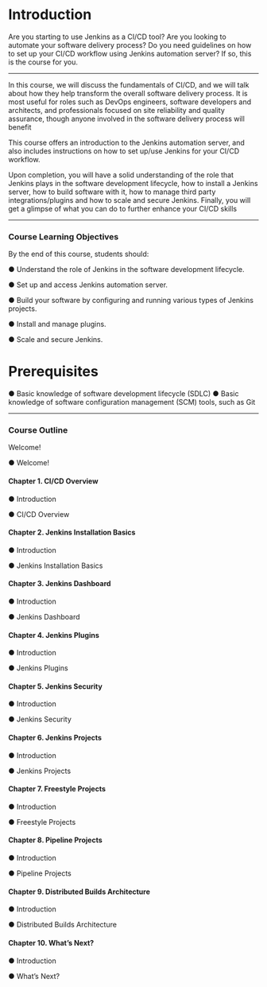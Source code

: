 # Introduction

Are you starting to use Jenkins as a CI/CD tool? Are you looking to automate your
software delivery process? Do you need guidelines on how to set up your CI/CD workflow using
Jenkins automation server? If so, this is the course for you.

---

In this course, we will discuss the fundamentals of CI/CD, and we will talk about how they help
transform the overall software delivery process. It is most useful for roles such as DevOps
engineers, software developers and architects, and professionals focused on site reliability and
quality assurance, though anyone involved in the software delivery process will benefit

This course offers an introduction to the Jenkins automation server, and also includes
instructions on how to set up/use Jenkins for your CI/CD workflow.

Upon completion, you will have a solid understanding of the role that Jenkins plays in the
software development lifecycle, how to install a Jenkins server, how to build software with it,
how to manage third party integrations/plugins and how to scale and secure Jenkins. Finally,
you will get a glimpse of what you can do to further enhance your CI/CD skills

---

### Course Learning Objectives

By the end of this course, students should:

● Understand the role of Jenkins in the software development lifecycle.

● Set up and access Jenkins automation server.

● Build your software by configuring and running various types of Jenkins projects.

● Install and manage plugins.

● Scale and secure Jenkins.

 
# Prerequisites
● Basic knowledge of software development lifecycle (SDLC)
● Basic knowledge of software configuration management (SCM) tools, such as Git

---

### Course Outline
Welcome!

● Welcome!

#### Chapter 1. CI/CD Overview

● Introduction

● CI/CD Overview


#### Chapter 2. Jenkins Installation Basics

● Introduction

● Jenkins Installation Basics

#### Chapter 3. Jenkins Dashboard

● Introduction

● Jenkins Dashboard


#### Chapter 4. Jenkins Plugins

● Introduction

● Jenkins Plugins

#### Chapter 5. Jenkins Security

● Introduction

● Jenkins Security

#### Chapter 6. Jenkins Projects

● Introduction

● Jenkins Projects

#### Chapter 7. Freestyle Projects

● Introduction

● Freestyle Projects

#### Chapter 8. Pipeline Projects

● Introduction

● Pipeline Projects

#### Chapter 9. Distributed Builds Architecture

● Introduction

● Distributed Builds Architecture

#### Chapter 10. What’s Next?

● Introduction

● What’s Next?



